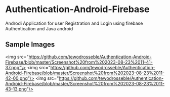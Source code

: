 # Authentication-Android-Firebase
Androdi Application for user Registration and Login using firebase Authentication and Java android

## Sample Images 
<img src="https://github.com/tewodrosseble/Authentication-Android-Firebase/blob/master/Screenshot%20from%202023-08-23%2011-41-37.png"\>
<img src="https://github.com/tewodrosseble/Authentication-Android-Firebase/blob/master/Screenshot%20from%202023-08-23%2011-42-00.png"\>
<img src="https://github.com/tewodrosseble/Authentication-Android-Firebase/blob/master/Screenshot%20from%202023-08-23%2011-43-13.png"\>

